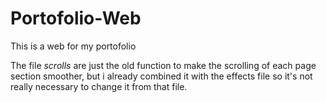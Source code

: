# Portofolio-Web
This is a web for my portofolio

The file *scrolls* are just the old function to make the scrolling of each page section smoother, but i already combined it with the effects file so it's not really necessary to change it from that file.


